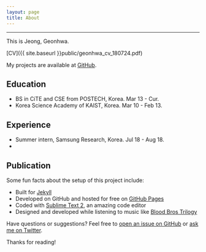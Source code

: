 ```yaml
---
layout: page
title: About
---
```

-------------------------------------------------------
<p class="message">
  This is Jeong, Geonhwa.
</p>

[CV]({{ site.baseurl }}public/geonhwa_cv_180724.pdf)

My projects are available at [GitHub](https://github.com/ghjeong12).

## Education

* BS in CiTE and CSE from POSTECH, Korea. Mar 13 - Cur. 
* Korea Science Academy of KAIST, Korea. Mar 10 - Feb 13.

## Experience

* Summer intern, Samsung Research, Korea. Jul 18 - Aug 18.
* 

## Publication

Some fun facts about the setup of this project include:

* Built for [Jekyll](http://jekyllrb.com)
* Developed on GitHub and hosted for free on [GitHub Pages](https://pages.github.com)
* Coded with [Sublime Text 2](http://sublimetext.com), an amazing code editor
* Designed and developed while listening to music like [Blood Bros Trilogy](https://soundcloud.com/maddecent/sets/blood-bros-series)

Have questions or suggestions? Feel free to [open an issue on GitHub](https://github.com/poole/issues/new) or [ask me on Twitter](https://twitter.com/mdo).

Thanks for reading!
